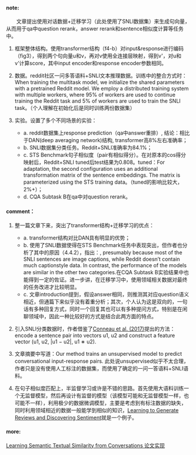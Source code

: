 #### note:
　　文章提出使用对话数据+迁移学习（此处使用了SNLI数据集）来生成句向量，从而用于qa中question rerank，answer rerank和sentence相似度计算等任务中。
  1. 框架整体结构。使用transformer结构（f4-b）对input&response进行编码（fig3），得到两个句向量u和v，再对v使用全连接层映射，得到v'，对u和v'计算score，其中input encoder和response encoder参数相同。
  2. 数据。reddit社区一问多答语料+SNLI文本推理数据。训练中的整合方式时：When training the multitask model, we initialize the shared parameters with a pretrained Reddit model. We employ a distributed training system with multiple workers, where 95% of workers are used to continue training the Reddit task and 5% of workers are used to train the SNLI task。（个人理解在初始化后是同时训练两份数据集）
  3. 实验。设置了多个不同场景的实验：
  
      + a. reddit数据集上response prediction（qa中answer重排）, 结论：相比于DAN(deep averaging network)结构, transformer高8%左右准确率；
      + b. SNLI数据集分类任务。Reddit+SNLI准确率为84.1%；
      + c. STS Benchmark句子相似度（pair有相似得分）。在对原本的cos得分映射后，Reddit+SNLI tuned后test结果为0.808。tuned：For adaptation, the second configuration uses an additional transformation matrix of the sentence embeddings. The matrix is parameterized using the STS training data。（tuned的影响比较大，2%+）；
      + d. CQA Subtask B在qa中对question rerank。

#### comment：
  1. 整一篇文章下来，突出了transformer结构+迁移学习的优点：
  
      + a. transformer结构对比DAN具有明显的优势；
      + b. 使用了SNLI数据使得在STS Benchmark任务中表现突出，但作者也分析了其中的原因（4.4.2），指出：, presumably because most of the SNLI sentences are image captions, while Reddit doesn’t contain much captionstyle data. In contrast, the performance of the models are similar in the other two categories.在CQA Subtask B实验结果中也能得到一定的佐证。进一步讲，在迁移学习中，使用领域相关数据对最终的任务改进才比较明显。
      + c. 文章introduction提到，假设answer相同，则推测其对应question语义相近，但通篇下来似乎没有着重分析；其次，个人认为这是双向的，一句话有多种回复方式，同时一个回复其也可以有多种提问方式，特别是在闲聊领域中，因此一种比较好的方式是结合此两方面的特点。
  2. 引入SNLI分类数据时，作者借鉴了[Conneau et al. (2017)](https://github.com/xwzhong/papernote/blob/master/embedding/Supervised%20Learning%20of%20Universal%20Sentence%20Representations%20from%20Natural%20Language%20Inference%20Data.md)提出的方法：encode a sentence pair into vectors u1, u2 and construct a feature vector (u1, u2, |u1 − u2|, u1 ∗ u2).
  3. 文章摘要中写道：Our method trains an unsupervised model to predict conversational input-response pairs. 此处说unsupervised似乎不太合理，作者只是没有使用人工标注的数据集，而使用了确定的一问一答语料+SNLI语料。
  4. 在句子相似度匹配上，半监督学习或许是不错的思路。首先使用大语料训练一个无监督模型，然后再设计有监督的模型（该模型可能和无监督模型一样，也可能不一样），利用极少的数据微调模型，主要是考虑到有标注数据的缺失，同时利用领域相近的数据一般能学到相似的知识，[Learning to Generate Reviews and Discovering Sentiment](https://github.com/xwzhong/papernote/blob/master/neural%20network/Learning%20to%20Generate%20Reviews%20and%20Discovering%20Sentiment.md)就是一个例子。

#### more:
  [Learning Semantic Textual Similarity from Conversations 论文实现](https://blog.csdn.net/sinat_30665603/article/details/80174128)
